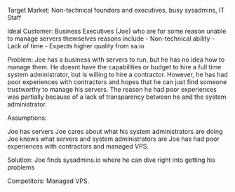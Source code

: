 Target Market: Non-technical founders and executives, busy sysadmins, IT Staff

Ideal Customer: Business Executives (Joe) who are for some reason unable to manage servers themselves reasons include
        - Non-technical ability
        - Lack of time
        - Expects higher quality from sa.io

Problem: Joe has a business with servers to run, but he has no idea how to manage them. He doesnt have the capabilities or budget to hire a full time
system administrator, but is willing to hire a contractor. However, he has had poor experiences with contractors and hopes that he can just find someone trustworthy to manage his servers. The reason he had poor experiences was partially because of a lack of transparency between he and the system administrator.

Assumptions:

Joe has servers
Joe cares about what his system administrators are doing
Joe knows what servers and system administrators are
Joe has had poor experiences with contractors and managed VPS.


Solution: Joe finds sysadmins.io where he can dive right into getting his problems


Competitors: Managed VPS.
